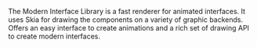 The Modern Interface Library is a fast renderer for animated interfaces. It uses Skia for drawing the components on a variety of graphic backends. Offers an easy interface to create animations and a rich set of drawing API to create modern interfaces.
